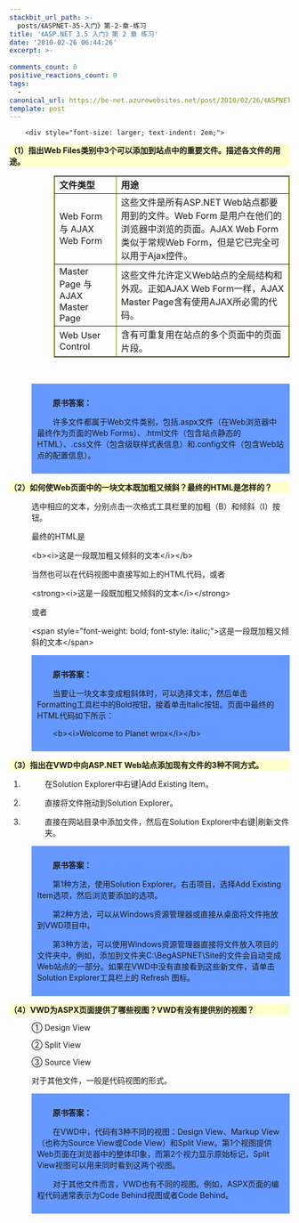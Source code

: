 ```yaml
---
stackbit_url_path: >-
  posts/《ASPNET-35-入门》第-2-章-练习
title: '《ASP.NET 3.5 入门》第 2 章 练习'
date: '2010-02-26 06:44:26'
excerpt: >-
  
comments_count: 0
positive_reactions_count: 0
tags: 
  - 
canonical_url: https://be-net.azurewebsites.net/post/2010/02/26/《ASPNET-35-入门》第-2-章-练习
template: post
---
```


        <div style="font-size: larger; text-indent: 2em;">
<p style="background-color: #FFFFCC; font-weight: bold;">（1）指出Web Files类别中3个可以添加到站点中的重要文件。描述各文件的用途。</p>
<div style="margin-left: 80px;">
<table class="style1" style="border: thin solid #808000; border-collapse: collapse; width: 100%; " border="1">
    <tbody>
        <tr>
            <td class="style2"><strong>文件类型</strong></td>
            <td><strong>用途</strong></td>
        </tr>
        <tr>
            <td class="style2">Web Form 与 AJAX Web Form</td>
            <td>这些文件是所有ASP.NET Web站点都要用到的文件。Web Form 是用户在他们的浏览器中浏览的页面。AJAX Web Form 类似于常规Web                              Form，但是它已完全可以用于Ajax控件。</td>
        </tr>
        <tr>
            <td class="style2">Master Page 与 AJAX Master Page</td>
            <td>这些文件允许定义Web站点的全局结构和外观。正如AJAX Web Form一样，AJAX Master Page含有使用AJAX所必需的代码。</td>
        </tr>
        <tr>
            <td class="style2">Web User Control</td>
            <td>含有可重复用在站点的多个页面中的页面片段。</td>
        </tr>
    </tbody>
</table>
</div>
<p>&nbsp;</p>
<div style="background-color: #6699FF; margin: 0 0 0 40px; padding: 10px; text-indent: 2em;">
<p><strong>原书答案：</strong></p>
<p>许多文件都属于Web文件类别，包括.aspx文件（在Web浏览器中最终作为页面的Web                      Forms）、.html文件（包含站点静态的HTML）、.css文件（包含级联样式表信息）和.config文件（包含Web站点的配置信息）。</p>
</div>
<p style="background-color: #FFFFCC; font-weight: bold">（2）如何使Web页面中的一块文本既加粗又倾斜？最终的HTML是怎样的？</p>
<p style="padding-left: 40px">选中相应的文本，分别点击一次格式工具栏里的加粗（B）和倾斜（I）按钮。</p>
<p style="padding-left: 40px">最终的HTML是</p>
<p style="padding-left: 40px">&lt;b&gt;&lt;i&gt;这是一段既加粗又倾斜的文本&lt;/i&gt;&lt;/b&gt;</p>
<p style="padding-left: 40px">当然也可以在代码视图中直接写如上的HTML代码，或者</p>
<p style="padding-left: 40px">&lt;strong&gt;&lt;i&gt;这是一段既加粗又倾斜的文本&lt;/i&gt;&lt;/strong&gt;</p>
<p style="padding-left: 40px">或者</p>
<p style="padding-left: 40px">&lt;span style="font-weight: bold; font-style: italic;"&gt;这是一段既加粗又倾斜的文本&lt;/span&gt;</p>
<div style="background-color: #6699FF; margin: 0 0 0 40px; padding: 10px; text-indent: 2em;">
<p><strong>原书答案：</strong></p>
<p>当要让一块文本变成粗斜体时，可以选择文本，然后单击Formatting工具栏中的Bold按钮，接着单击Italic按钮。页面中最终的HTML代码如下所示：</p>
<p>&lt;b&gt;&lt;i&gt;Welcome to Planet wrox&lt;/i&gt;&lt;/b&gt;</p>
</div>
<p style="background-color: #FFFFCC; font-weight: bold">（3）指出在VWD中向ASP.NET Web站点添加现有文件的3种不同方式。</p>
<ol>
    <li>
    <p style="padding-left: 40px">在Solution Explorer中右键|Add Existing Item。</p>
    </li>
    <li>
    <p style="padding-left: 40px">直接将文件拖动到Solution Explorer。</p>
    </li>
    <li>
    <p style="padding-left: 40px">直接在网站目录中添加文件，然后在Solution Explorer中右键|刷新文件夹。</p>
    </li>
</ol>
<div style="background-color: #6699FF; margin: 0 0 0 40px; padding: 10px; text-indent: 2em;">
<p><strong>原书答案：</strong></p>
<p>第1种方法，使用Solution Explorer。右击项目，选择Add Existing Item选项，然后浏览要添加的选项。</p>
<p>第2种方法，可以从Windows资源管理器或直接从桌面将文件拖放到VWD项目中。</p>
<p>第3种方法，可以使用Windows资源管理器直接将文件放入项目的文件夹中。例如，添加到文件夹C:\BegASPNET\Site的文件会自动变成Web站点的一部分。如果在VWD中没有直接看到这些新文件，请单击Solution                      Explorer工具栏上的 Refresh 图标。</p>
</div>
<p style="font-weight: bold; background-color: #FFFFCC">（4）VWD为ASPX页面提供了哪些视图？VWD有没有提供别的视图？</p>
<p style="padding-left: 40px">① Design View</p>
<p style="padding-left: 40px">② Split View</p>
<p style="padding-left: 40px">③ Source View</p>
<p style="padding-left: 40px">对于其他文件，一般是代码视图的形式。</p>
<div style="background-color: #6699FF; margin: 0 0 0 40px; padding: 10px; text-indent: 2em;">
<p><strong>原书答案：</strong></p>
<p>在VWD中，代码有3种不同的视图：Design View、Markup View（也称为Source View或Code View）和Split                      View。第1个视图提供Web页面在浏览器中的整体印象，而第2个视力显示原始标记，Split View视图可以用来同时看到这两个视图。</p>
<p>对于其他文件而言，VWD也有不同的视图。例如，ASPX页面的编程代码通常表示为Code Behind视图或者Code Behind。</p>
</div>
</div>
      